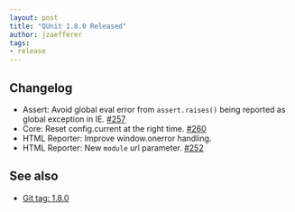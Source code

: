 ```yaml
---
layout: post
title: "QUnit 1.8.0 Released"
author: jzaefferer
tags:
- release
---
```


## Changelog

* Assert: Avoid global eval error from `assert.raises()` being reported as global exception in IE. [#257](https://github.com/qunitjs/qunit/issues/257)
* Core: Reset config.current at the right time. [#260](https://github.com/qunitjs/qunit/issues/260)
* HTML Reporter: Improve window.onerror handling.
* HTML Reporter: New `module` url parameter. [#252](https://github.com/qunitjs/qunit/issues/252)

## See also

* [Git tag: 1.8.0](https://github.com/qunitjs/qunit/releases/tag/1.8.0)
